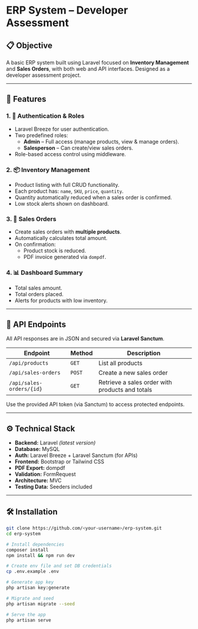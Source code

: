 # ERP System – Developer Assessment

## 📋 Objective
A basic ERP system built using Laravel focused on **Inventory Management** and **Sales Orders**, with both web and API interfaces. Designed as a developer assessment project.

---

## 🚀 Features

### 1. 🔐 Authentication & Roles
- Laravel Breeze for user authentication.
- Two predefined roles:
  - **Admin** – Full access (manage products, view & manage orders).
  - **Salesperson** – Can create/view sales orders.
- Role-based access control using middleware.

### 2. 📦 Inventory Management
- Product listing with full CRUD functionality.
- Each product has: `name`, `SKU`, `price`, `quantity`.
- Quantity automatically reduced when a sales order is confirmed.
- Low stock alerts shown on dashboard.

### 3. 🧾 Sales Orders
- Create sales orders with **multiple products**.
- Automatically calculates total amount.
- On confirmation:
  - Product stock is reduced.
  - PDF invoice generated via `dompdf`.

### 4. 📊 Dashboard Summary
- Total sales amount.
- Total orders placed.
- Alerts for products with low inventory.

---

## 📱 API Endpoints

All API responses are in JSON and secured via **Laravel Sanctum**.

| Endpoint | Method | Description |
|---------|--------|-------------|
| `/api/products` | `GET` | List all products |
| `/api/sales-orders` | `POST` | Create a new sales order |
| `/api/sales-orders/{id}` | `GET` | Retrieve a sales order with products and totals |

Use the provided API token (via Sanctum) to access protected endpoints.

---

## ⚙️ Technical Stack

- **Backend:** Laravel *(latest version)*
- **Database:** MySQL
- **Auth:** Laravel Breeze + Laravel Sanctum (for APIs)
- **Frontend:** Bootstrap or Tailwind CSS
- **PDF Export:** dompdf
- **Validation:** FormRequest
- **Architecture:** MVC
- **Testing Data:** Seeders included

---

## 🛠️ Installation

```bash
git clone https://github.com/<your-username>/erp-system.git
cd erp-system

# Install dependencies
composer install
npm install && npm run dev

# Create env file and set DB credentials
cp .env.example .env

# Generate app key
php artisan key:generate

# Migrate and seed
php artisan migrate --seed

# Serve the app
php artisan serve
